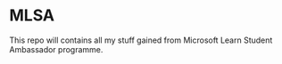 # MLSA
This repo will contains all my stuff gained from Microsoft Learn Student Ambassador programme.

